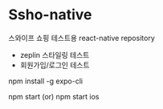 # Ssho-native

스와이프 쇼핑 테스트용 react-native repository

- zeplin 스타일링 테스트
- 회원가입/로그인 테스트


npm install -g expo-cli

npm start 
(or)
npm start ios
